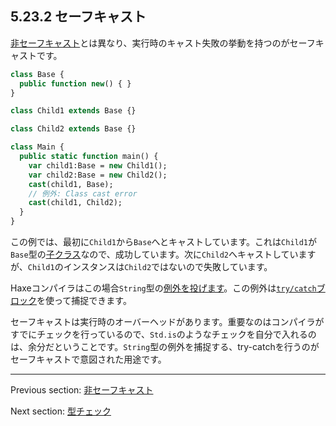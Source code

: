 ## 5.23.2 セーフキャスト

[非セーフキャスト](expression-cast-unsafe.md)とは異なり、実行時のキャスト失敗の挙動を持つのがセーフキャストです。

```haxe
class Base {
  public function new() { }
}

class Child1 extends Base {}

class Child2 extends Base {}

class Main {
  public static function main() {
    var child1:Base = new Child1();
    var child2:Base = new Child2();
    cast(child1, Base);
    // 例外: Class cast error
    cast(child1, Child2);
  }
}
```

この例では、最初に`Child1`から`Base`へとキャストしています。これは`Child1`が`Base`型の[子クラス](types-class-inheritance.md)なので、成功しています。次に`Child2`へキャストしていますが、`Child1`のインスタンスは`Child2`ではないので失敗しています。

Haxeコンパイラはこの場合`String`型の[例外を投げます](expression-throw.md)。この例外は[`try/catch`ブロック](expression-try-catch.md)を使って捕捉できます。

セーフキャストは実行時のオーバーヘッドがあります。重要なのはコンパイラがすでにチェックを行っているので、`Std.is`のようなチェックを自分で入れるのは、余分だということです。`String`型の例外を捕捉する、try-catchを行うのがセーフキャストで意図された用途です。

---

Previous section: [非セーフキャスト](expression-cast-unsafe.md)

Next section: [型チェック](expression-type-check.md)